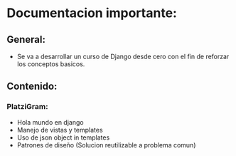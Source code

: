 # Documentacion importante:

## General:
- Se va a desarrollar un curso de Django desde cero con el fin de reforzar los conceptos basicos.

## Contenido:

### PlatziGram:
- Hola mundo en django
- Manejo de vistas y templates
- Uso de json object in templates
- Patrones de diseño (Solucion reutilizable a problema comun)
